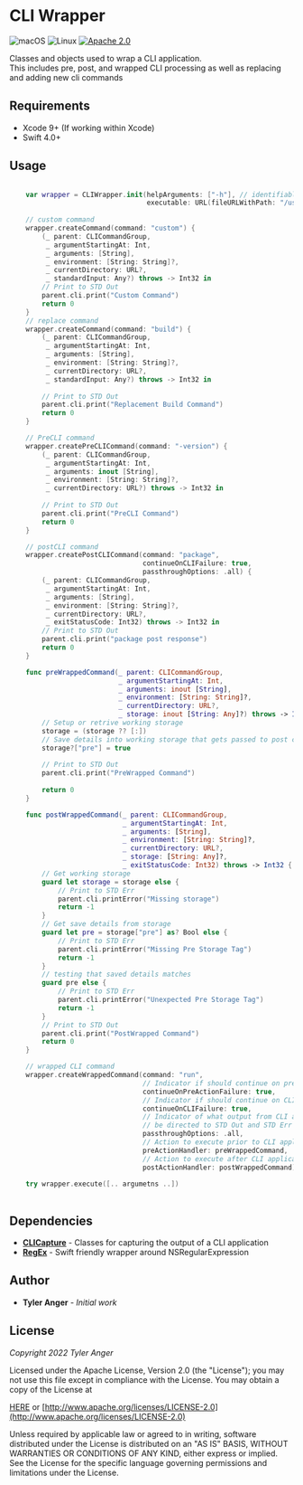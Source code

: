 # CLI Wrapper

![macOS](https://img.shields.io/badge/os-macOS-green.svg?style=flat)
![Linux](https://img.shields.io/badge/os-linux-green.svg?style=flat)
[![Apache 2.0](https://img.shields.io/badge/License-Apache%202.0-blue.svg?style=flat)](LICENSE.md)

Classes and objects used to wrap a CLI application.  
This includes pre, post, and wrapped CLI processing as well as replacing and adding new cli commands

## Requirements

* Xcode 9+ (If working within Xcode)
* Swift 4.0+

## Usage

```swift

    var wrapper = CLIWrapper.init(helpArguments: ["-h"], // identifiable help arguments
                                  executable: URL(fileURLWithPath: "/usr/bin/swift")) // path to CLI application
                                       
    // custom command
    wrapper.createCommand(command: "custom") {
        (_ parent: CLICommandGroup,
         _ argumentStartingAt: Int,
         _ arguments: [String],
         _ environment: [String: String]?,
         _ currentDirectory: URL?,
         _ standardInput: Any?) throws -> Int32 in
        // Print to STD Out
        parent.cli.print("Custom Command")
        return 0
    }
    // replace command
    wrapper.createCommand(command: "build") {
        (_ parent: CLICommandGroup,
         _ argumentStartingAt: Int,
         _ arguments: [String],
         _ environment: [String: String]?,
         _ currentDirectory: URL?,
         _ standardInput: Any?) throws -> Int32 in
        
        // Print to STD Out
        parent.cli.print("Replacement Build Command")
        return 0
    }

    // PreCLI command
    wrapper.createPreCLICommand(command: "-version") {
        (_ parent: CLICommandGroup,
         _ argumentStartingAt: Int,
         _ arguments: inout [String],
         _ environment: [String: String]?,
         _ currentDirectory: URL?) throws -> Int32 in
        
        // Print to STD Out
        parent.cli.print("PreCLI Command")
        return 0
    }

    // postCLI command
    wrapper.createPostCLICommand(command: "package",
                                 continueOnCLIFailure: true,
                                 passthroughOptions: .all) {
        (_ parent: CLICommandGroup,
         _ argumentStartingAt: Int,
         _ arguments: [String],
         _ environment: [String: String]?,
         _ currentDirectory: URL?,
         _ exitStatusCode: Int32) throws -> Int32 in
        // Print to STD Out
        parent.cli.print("package post response")
        return 0
    }

    func preWrappedCommand(_ parent: CLICommandGroup,
                           _ argumentStartingAt: Int,
                           _ arguments: inout [String],
                           _ environment: [String: String]?,
                           _ currentDirectory: URL?,
                           _ storage: inout [String: Any]?) throws -> Int32 {
        // Setup or retrive working storage
        storage = (storage ?? [:])
        // Save details into working storage that gets passed to post cli action
        storage?["pre"] = true
        
        // Print to STD Out
        parent.cli.print("PreWrapped Command")
        
        return 0
    }

    func postWrappedCommand(_ parent: CLICommandGroup,
                            _ argumentStartingAt: Int,
                            _ arguments: [String],
                            _ environment: [String: String]?,
                            _ currentDirectory: URL?,
                            _ storage: [String: Any]?,
                            _ exitStatusCode: Int32) throws -> Int32 {
        // Get working storage
        guard let storage = storage else {
            // Print to STD Err
            parent.cli.printError("Missing storage")
            return -1
        }
        // Get save details from storage
        guard let pre = storage["pre"] as? Bool else {
            // Print to STD Err
            parent.cli.printError("Missing Pre Storage Tag")
            return -1
        }
        // testing that saved details matches
        guard pre else {
            // Print to STD Err
            parent.cli.printError("Unexpected Pre Storage Tag")
            return -1
        }
        // Print to STD Out
        parent.cli.print("PostWrapped Command")
        return 0
    }

    // wrapped CLI command
    wrapper.createWrappedCommand(command: "run",
                                 // Indicator if should continue on pre-action failure
                                 continueOnPreActionFailure: true, 
                                 // Indicator if should continue on CLI failure
                                 continueOnCLIFailure: true,
                                 // Indicator of what output from CLI application should
                                 // be directed to STD Out and STD Err
                                 passthroughOptions: .all,
                                 // Action to execute prior to CLI application
                                 preActionHandler: preWrappedCommand,
                                 // Action to execute after CLI application
                                 postActionHandler: postWrappedCommand)
                                 
    try wrapper.execute([.. argumetns ..])
                                       
```

## Dependencies

* **[CLICapture](https://github.com/TheAngryDarling/SwiftCLICapture.git)** - Classes for capturing the output of a CLI application
* **[RegEx](https://github.com/TheAngryDarling/SwiftRegEx.git)** - Swift friendly wrapper around NSRegularExpression

## Author

* **Tyler Anger** - *Initial work* 

## License

*Copyright 2022 Tyler Anger*

Licensed under the Apache License, Version 2.0 (the "License");
you may not use this file except in compliance with the License.
You may obtain a copy of the License at

[HERE](LICENSE.md) or [http://www.apache.org/licenses/LICENSE-2.0](http://www.apache.org/licenses/LICENSE-2.0)

Unless required by applicable law or agreed to in writing, software
distributed under the License is distributed on an "AS IS" BASIS,
WITHOUT WARRANTIES OR CONDITIONS OF ANY KIND, either express or implied.
See the License for the specific language governing permissions and
limitations under the License.
